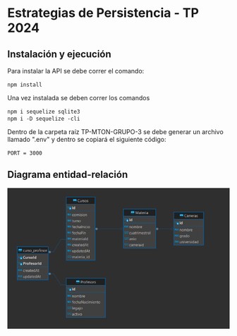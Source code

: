 # Estrategias de Persistencia - TP 2024

## Instalación y ejecución

Para instalar la API se debe correr el comando:

```
npm install
```

Una vez instalada se deben correr los comandos

```
npm i sequelize sqlite3
npm i -D sequelize -cli
```

Dentro de la carpeta raíz TP-MTON-GRUPO-3 se debe generar un archivo llamado ".env" y dentro se copiará el siguiente código:

```
PORT = 3000
```

## Diagrama entidad-relación

![Diagrama de entidad-relación](/images/DER.png)


